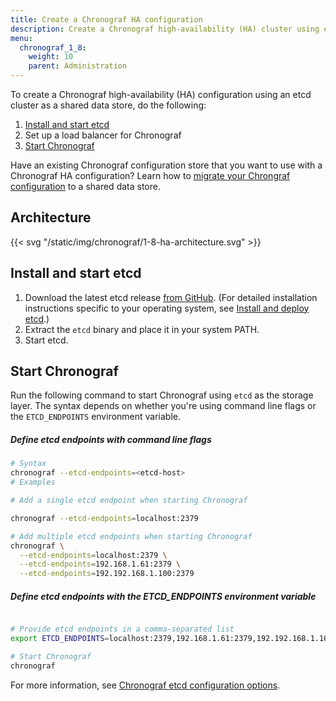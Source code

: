 ```yaml
---
title: Create a Chronograf HA configuration
description: Create a Chronograf high-availability (HA) cluster using etcd.
menu:
  chronograf_1_8:
    weight: 10
    parent: Administration
---
```


To create a Chronograf high-availability (HA) configuration using an etcd cluster as a shared data store, do the following:

1. [Install and start etcd](#install-and-start-etcd)
2. Set up a load balancer for Chronograf
3. [Start Chronograf](#start-chronograf)

Have an existing Chronograf configuration store that you want to use with a Chronograf HA configuration? Learn how to [migrate your Chrongraf configuration](/chronograf/v1.8/administration/migrate-to-high-availability/) to a shared data store.

## Architecture

{{< svg "/static/img/chronograf/1-8-ha-architecture.svg" >}}

## Install and start etcd

1. Download the latest etcd release [from GitHub](https://github.com/etcd-io/etcd/releases/).
   (For detailed installation instructions specific to your operating system, see [Install and deploy etcd](http://play.etcd.io/install).)
2. Extract the `etcd` binary and place it in your system PATH.
3. Start etcd.


## Start Chronograf

Run the following command to start Chronograf using `etcd` as the storage layer. The syntax depends on whether you're using command line flags or the `ETCD_ENDPOINTS` environment variable.

##### Define etcd endpoints with command line flags
```sh
# Syntax
chronograf --etcd-endpoints=<etcd-host>
# Examples

# Add a single etcd endpoint when starting Chronograf

chronograf --etcd-endpoints=localhost:2379

# Add multiple etcd endpoints when starting Chronograf
chronograf \
  --etcd-endpoints=localhost:2379 \
  --etcd-endpoints=192.168.1.61:2379 \
  --etcd-endpoints=192.192.168.1.100:2379
```

##### Define etcd endpoints with the ETCD_ENDPOINTS environment variable
```sh

# Provide etcd endpoints in a comma-separated list
export ETCD_ENDPOINTS=localhost:2379,192.168.1.61:2379,192.192.168.1.100:2379

# Start Chronograf
chronograf
```

For more information, see [Chronograf etcd configuration options](/chronograf/v1.8/administration/config-options#etcd-options).
